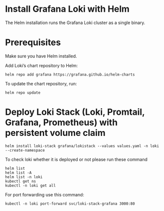# Install Grafana Loki with Helm
The Helm installation runs the Grafana Loki cluster as a single binary.

# Prerequisites
Make sure you have Helm installed.

Add Loki’s chart repository to Helm:

```
helm repo add grafana https://grafana.github.io/helm-charts

```

To update the chart repository, run:

```
helm repo update

```

# Deploy Loki Stack (Loki, Promtail, Grafana, Prometheus) with persistent volume claim

```
helm install loki-stack grafana/lokistack --values values.yaml -n loki --create-namespace

```

To check loki whether it is deployed or not please run these command
```
helm list
helm list -A
helm list -n loki
kubectl get ns
kubectl -n loki get all

```
For port forwarding use this command:

```
kubectl -n loki port-forward svc/loki-stack-grafana 3000:80

```


